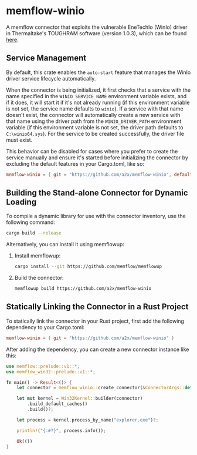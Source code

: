 # memflow-winio

A memflow connector that exploits the vulnerable EneTechIo (WinIo) driver in Thermaltake's TOUGHRAM software (version
1.0.3), which can be found [here](https://github.com/a2x/memflow-winio/releases/download/0.1.0/winio64.sys).

## Service Management

By default, this crate enables the `auto-start` feature that manages the WinIo driver service lifecycle automatically.

When the connector is being initialized, it first checks that a service with the name specified in the
`WINIO_SERVICE_NAME` environment variable exists, and if it does, it will start it if it's not already running (if this
environment variable is not set, the service name defaults to `winio`). If a service with that name doesn't exist, the
connector will automatically create a new service with that name using the driver path from the `WINIO_DRIVER_PATH`
environment variable (if this environment variable is not set, the driver path defaults to `C:\winio64.sys`). For the
service to be created successfully, the driver file must exist.

This behavior can be disabled for cases where you prefer to create the service manually and ensure it's started before
initializing the connector by excluding the default features in your Cargo.toml, like so:

```toml
memflow-winio = { git = "https://github.com/a2x/memflow-winio", default-features = false }
```

## Building the Stand-alone Connector for Dynamic Loading

To compile a dynamic library for use with the connector inventory, use the following command:

```bash
cargo build --release
```

Alternatively, you can install it using memflowup:

1. Install memflowup:
    ```bash
   cargo install --git https://github.com/memflow/memflowup
    ```
2. Build the connector:
    ```bash
   memflowup build https://github.com/a2x/memflow-winio
    ```

## Statically Linking the Connector in a Rust Project

To statically link the connector in your Rust project, first add the following dependency to your Cargo.toml:

```toml
memflow-winio = { git = "https://github.com/a2x/memflow-winio" }
```

After adding the dependency, you can create a new connector instance like this:

```rust
use memflow::prelude::v1::*;
use memflow_win32::prelude::v1::*;

fn main() -> Result<()> {
    let connector = memflow_winio::create_connector(&ConnectorArgs::default())?;

    let mut kernel = Win32Kernel::builder(connector)
        .build_default_caches()
        .build()?;

    let process = kernel.process_by_name("explorer.exe")?;

    println!("{:#?}", process.info());

    Ok(())
}
```